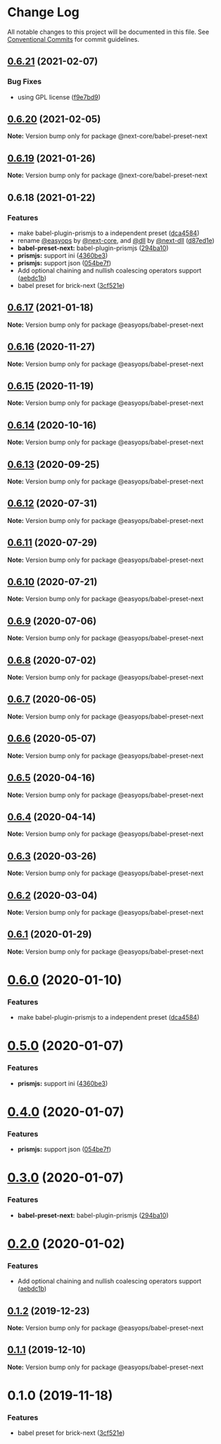 # Change Log

All notable changes to this project will be documented in this file.
See [Conventional Commits](https://conventionalcommits.org) for commit guidelines.

## [0.6.21](https://github.com/easyops-cn/next-core/compare/@next-core/babel-preset-next@0.6.20...@next-core/babel-preset-next@0.6.21) (2021-02-07)

### Bug Fixes

- using GPL license ([f9e7bd9](https://github.com/easyops-cn/next-core/commit/f9e7bd9))

## [0.6.20](https://github.com/easyops-cn/next-core/compare/@next-core/babel-preset-next@0.6.19...@next-core/babel-preset-next@0.6.20) (2021-02-05)

**Note:** Version bump only for package @next-core/babel-preset-next

## [0.6.19](https://github.com/easyops-cn/next-core/compare/@next-core/babel-preset-next@0.6.18...@next-core/babel-preset-next@0.6.19) (2021-01-26)

**Note:** Version bump only for package @next-core/babel-preset-next

## 0.6.18 (2021-01-22)

### Features

- make babel-plugin-prismjs to a independent preset ([dca4584](https://github.com/easyops-cn/next-core/commit/dca4584))
- rename [@easyops](https://github.com/easyops) by [@next-core](https://github.com/next-core), and [@dll](https://github.com/dll) by [@next-dll](https://github.com/next-dll) ([d87ed1e](https://github.com/easyops-cn/next-core/commit/d87ed1e))
- **babel-preset-next:** babel-plugin-prismjs ([294ba10](https://github.com/easyops-cn/next-core/commit/294ba10))
- **prismjs:** support ini ([4360be3](https://github.com/easyops-cn/next-core/commit/4360be3))
- **prismjs:** support json ([054be7f](https://github.com/easyops-cn/next-core/commit/054be7f))
- Add optional chaining and nullish coalescing operators support ([aebdc1b](https://github.com/easyops-cn/next-core/commit/aebdc1b))
- babel preset for brick-next ([3cf521e](https://github.com/easyops-cn/next-core/commit/3cf521e))

## [0.6.17](https://git.easyops.local/anyclouds/next-core/compare/@easyops/babel-preset-next@0.6.16...@easyops/babel-preset-next@0.6.17) (2021-01-18)

**Note:** Version bump only for package @easyops/babel-preset-next

## [0.6.16](https://git.easyops.local/anyclouds/next-core/compare/@easyops/babel-preset-next@0.6.15...@easyops/babel-preset-next@0.6.16) (2020-11-27)

**Note:** Version bump only for package @easyops/babel-preset-next

## [0.6.15](https://git.easyops.local/anyclouds/next-core/compare/@easyops/babel-preset-next@0.6.14...@easyops/babel-preset-next@0.6.15) (2020-11-19)

**Note:** Version bump only for package @easyops/babel-preset-next

## [0.6.14](https://git.easyops.local/anyclouds/next-core/compare/@easyops/babel-preset-next@0.6.13...@easyops/babel-preset-next@0.6.14) (2020-10-16)

**Note:** Version bump only for package @easyops/babel-preset-next

## [0.6.13](https://git.easyops.local/anyclouds/next-core/compare/@easyops/babel-preset-next@0.6.12...@easyops/babel-preset-next@0.6.13) (2020-09-25)

**Note:** Version bump only for package @easyops/babel-preset-next

## [0.6.12](https://git.easyops.local/anyclouds/next-core/compare/@easyops/babel-preset-next@0.6.11...@easyops/babel-preset-next@0.6.12) (2020-07-31)

**Note:** Version bump only for package @easyops/babel-preset-next

## [0.6.11](https://git.easyops.local/anyclouds/next-core/compare/@easyops/babel-preset-next@0.6.10...@easyops/babel-preset-next@0.6.11) (2020-07-29)

**Note:** Version bump only for package @easyops/babel-preset-next

## [0.6.10](https://git.easyops.local/anyclouds/next-core/compare/@easyops/babel-preset-next@0.6.9...@easyops/babel-preset-next@0.6.10) (2020-07-21)

**Note:** Version bump only for package @easyops/babel-preset-next

## [0.6.9](https://git.easyops.local/anyclouds/next-core/compare/@easyops/babel-preset-next@0.6.8...@easyops/babel-preset-next@0.6.9) (2020-07-06)

**Note:** Version bump only for package @easyops/babel-preset-next

## [0.6.8](https://git.easyops.local/anyclouds/next-core/compare/@easyops/babel-preset-next@0.6.7...@easyops/babel-preset-next@0.6.8) (2020-07-02)

**Note:** Version bump only for package @easyops/babel-preset-next

## [0.6.7](https://git.easyops.local/anyclouds/next-core/compare/@easyops/babel-preset-next@0.6.6...@easyops/babel-preset-next@0.6.7) (2020-06-05)

**Note:** Version bump only for package @easyops/babel-preset-next

## [0.6.6](https://git.easyops.local/anyclouds/next-core/compare/@easyops/babel-preset-next@0.6.5...@easyops/babel-preset-next@0.6.6) (2020-05-07)

**Note:** Version bump only for package @easyops/babel-preset-next

## [0.6.5](https://git.easyops.local/anyclouds/next-core/compare/@easyops/babel-preset-next@0.6.4...@easyops/babel-preset-next@0.6.5) (2020-04-16)

**Note:** Version bump only for package @easyops/babel-preset-next

## [0.6.4](https://git.easyops.local/anyclouds/next-core/compare/@easyops/babel-preset-next@0.6.3...@easyops/babel-preset-next@0.6.4) (2020-04-14)

**Note:** Version bump only for package @easyops/babel-preset-next

## [0.6.3](https://git.easyops.local/anyclouds/next-core/compare/@easyops/babel-preset-next@0.6.2...@easyops/babel-preset-next@0.6.3) (2020-03-26)

**Note:** Version bump only for package @easyops/babel-preset-next

## [0.6.2](https://git.easyops.local/anyclouds/next-core/compare/@easyops/babel-preset-next@0.6.1...@easyops/babel-preset-next@0.6.2) (2020-03-04)

**Note:** Version bump only for package @easyops/babel-preset-next

## [0.6.1](https://git.easyops.local/anyclouds/next-core/compare/@easyops/babel-preset-next@0.6.0...@easyops/babel-preset-next@0.6.1) (2020-01-29)

**Note:** Version bump only for package @easyops/babel-preset-next

# [0.6.0](https://git.easyops.local/anyclouds/next-core/compare/@easyops/babel-preset-next@0.5.0...@easyops/babel-preset-next@0.6.0) (2020-01-10)

### Features

- make babel-plugin-prismjs to a independent preset ([dca4584](https://git.easyops.local/anyclouds/next-core/commits/dca4584))

# [0.5.0](https://git.easyops.local/anyclouds/next-core/compare/@easyops/babel-preset-next@0.4.0...@easyops/babel-preset-next@0.5.0) (2020-01-07)

### Features

- **prismjs:** support ini ([4360be3](https://git.easyops.local/anyclouds/next-core/commits/4360be3))

# [0.4.0](https://git.easyops.local/anyclouds/next-core/compare/@easyops/babel-preset-next@0.3.0...@easyops/babel-preset-next@0.4.0) (2020-01-07)

### Features

- **prismjs:** support json ([054be7f](https://git.easyops.local/anyclouds/next-core/commits/054be7f))

# [0.3.0](https://git.easyops.local/anyclouds/next-core/compare/@easyops/babel-preset-next@0.2.0...@easyops/babel-preset-next@0.3.0) (2020-01-07)

### Features

- **babel-preset-next:** babel-plugin-prismjs ([294ba10](https://git.easyops.local/anyclouds/next-core/commits/294ba10))

# [0.2.0](https://git.easyops.local/anyclouds/next-core/compare/@easyops/babel-preset-next@0.1.2...@easyops/babel-preset-next@0.2.0) (2020-01-02)

### Features

- Add optional chaining and nullish coalescing operators support ([aebdc1b](https://git.easyops.local/anyclouds/next-core/commits/aebdc1b))

## [0.1.2](https://git.easyops.local/anyclouds/next-core/compare/@easyops/babel-preset-next@0.1.1...@easyops/babel-preset-next@0.1.2) (2019-12-23)

**Note:** Version bump only for package @easyops/babel-preset-next

## [0.1.1](https://git.easyops.local/anyclouds/next-core/compare/@easyops/babel-preset-next@0.1.0...@easyops/babel-preset-next@0.1.1) (2019-12-10)

**Note:** Version bump only for package @easyops/babel-preset-next

# 0.1.0 (2019-11-18)

### Features

- babel preset for brick-next ([3cf521e](https://git.easyops.local/anyclouds/next-core/commits/3cf521e))
